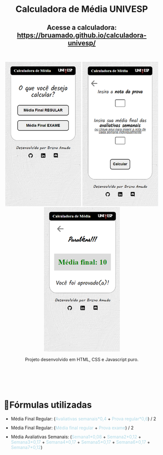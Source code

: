 <html>
  <h1 align="center"> Calculadora de Média UNIVESP </h1>
  <h2 align="center">Acesse a calculadora: <a href="https://bruamado.github.io/rocketseat-discover/">https://bruamado.github.io/calculadora-univesp/</a></h2>
  <br>
  <p align="center">
    <img src="./resources/pre-view1.png" width="245px" height="465px" />
    <img src="./resources/pre-view2.png" width="245px" height="465px" />
    <img src="./resources/pre-view3.png" width="245px" height="465px" />
  </p>
  <p align="center"> Projeto desenvolvido em HTML, CSS e Javascript puro.</p>
  <br>
  <br>
  <br>
  <br>

  # 📖Fórmulas utilizadas
  <div>
    <ul>
      <li>Média Final Regular: (<p class="blue">Avaliativas semanais*0,4</p> + <p class="blue">Prova regular*0,6</p>) / 2</li>
      <li>Média Final Regular: (<p class="blue">Média final regular</p> + <p class="blue">Prova exame</p>) / 2</li>
      <li>Média Avaliativas Semanais: (<p class="blue">Semana1*0,08</p> + <p class="blue">Semana2*0,12</p> + <p class="blue">Semana3*0,17</p> + <p class="blue">Semana4*0,17</p> + <p class="blue">Semana5*0,17</p> + <p class="blue">Semana6*0,17</p> + <p class="blue">Semana7*0,12</p>)</li>
    </ul>

  </div>

  <style>
      .blue {
        color: lightblue;
      }
      p {
        display: block;
      }
      div {
        display: inline;
      }
      ul li {
        margin: 12px 0;
      }

      ul li p {
        display: inline;
      }
  </style>
</html>